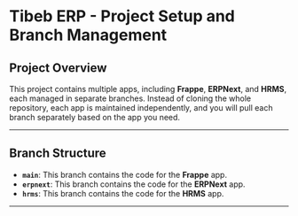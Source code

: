 # Tibeb ERP - Project Setup and Branch Management

## Project Overview

This project contains multiple apps, including **Frappe**, **ERPNext**, and **HRMS**, each managed in separate branches. Instead of cloning the whole repository, each app is maintained independently, and you will pull each branch separately based on the app you need.

---

## Branch Structure

- **`main`**: This branch contains the code for the **Frappe** app.
- **`erpnext`**: This branch contains the code for the **ERPNext** app.
- **`hrms`**: This branch contains the code for the **HRMS** app.

---
